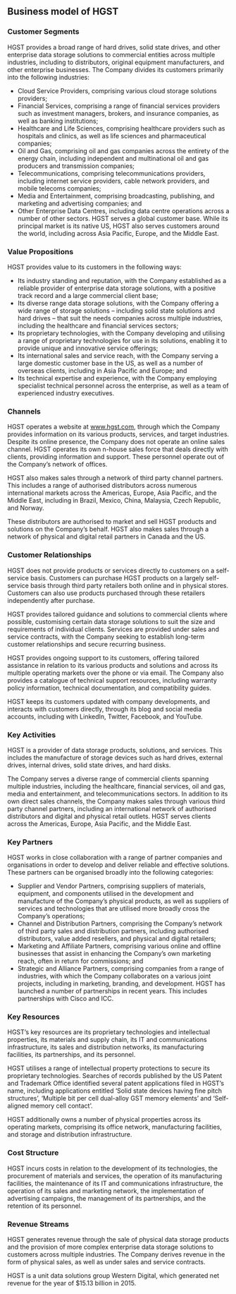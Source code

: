 Business model of HGST
----------------------

 ### Customer Segments

 HGST provides a broad range of hard drives, solid state drives, and other enterprise data storage solutions to commercial entities across multiple industries, including to distributors, original equipment manufacturers, and other enterprise businesses. The Company divides its customers primarily into the following industries:

  * Cloud Service Providers, comprising various cloud storage solutions providers;
 * Financial Services, comprising a range of financial services providers such as investment managers, brokers, and insurance companies, as well as banking institutions;
 * Healthcare and Life Sciences, comprising healthcare providers such as hospitals and clinics, as well as life sciences and pharmaceutical companies;
 * Oil and Gas, comprising oil and gas companies across the entirety of the energy chain, including independent and multinational oil and gas producers and transmission companies;
 * Telecommunications, comprising telecommunications providers, including internet service providers, cable network providers, and mobile telecoms companies;
 * Media and Entertainment, comprising broadcasting, publishing, and marketing and advertising companies; and
 * Other Enterprise Data Centres, including data centre operations across a number of other sectors.
  HGST serves a global customer base. While its principal market is its native US, HGST also serves customers around the world, including across Asia Pacific, Europe, and the Middle East.

 ### Value Propositions

 HGST provides value to its customers in the following ways:

  * Its industry standing and reputation, with the Company established as a reliable provider of enterprise data storage solutions, with a positive track record and a large commercial client base;
 * Its diverse range data storage solutions, with the Company offering a wide range of storage solutions – including solid state solutions and hard drives – that suit the needs companies across multiple industries, including the healthcare and financial services sectors;
 * Its proprietary technologies, with the Company developing and utilising a range of proprietary technologies for use in its solutions, enabling it to provide unique and innovative service offerings;
 * Its international sales and service reach, with the Company serving a large domestic customer base in the US, as well as a number of overseas clients, including in Asia Pacific and Europe; and
 * Its technical expertise and experience, with the Company employing specialist technical personnel across the enterprise, as well as a team of experienced industry executives.
  ### Channels

 HGST operates a website at www.hgst.com, through which the Company provides information on its various products, services, and target industries. Despite its online presence, the Company does not operate an online sales channel. HGST operates its own n-house sales force that deals directly with clients, providing information and support. These personnel operate out of the Company’s network of offices.

 HGST also makes sales through a network of third party channel partners. This includes a range of authorised distributors across numerous international markets across the Americas, Europe, Asia Pacific, and the Middle East, including in Brazil, Mexico, China, Malaysia, Czech Republic, and Norway.

 These distributors are authorised to market and sell HGST products and solutions on the Company’s behalf. HGST also makes sales through a network of physical and digital retail partners in Canada and the US.

 ### Customer Relationships

 HGST does not provide products or services directly to customers on a self-service basis. Customers can purchase HGST products on a largely self-service basis through third party retailers both online and in physical stores. Customers can also use products purchased through these retailers independently after purchase.

 HGST provides tailored guidance and solutions to commercial clients where possible, customising certain data storage solutions to suit the size and requirements of individual clients. Services are provided under sales and service contracts, with the Company seeking to establish long-term customer relationships and secure recurring business.

 HGST provides ongoing support to its customers, offering tailored assistance in relation to its various products and solutions and across its multiple operating markets over the phone or via email. The Company also provides a catalogue of technical support resources, including warranty policy information, technical documentation, and compatibility guides.

 HGST keeps its customers updated with company developments, and interacts with customers directly, through its blog and social media accounts, including with LinkedIn, Twitter, Facebook, and YouTube.

 ### Key Activities

 HGST is a provider of data storage products, solutions, and services. This includes the manufacture of storage devices such as hard drives, external drives, internal drives, solid state drives, and hard disks.

 The Company serves a diverse range of commercial clients spanning multiple industries, including the healthcare, financial services, oil and gas, media and entertainment, and telecommunications sectors. In addition to its own direct sales channels, the Company makes sales through various third party channel partners, including an international network of authorised distributors and digital and physical retail outlets. HGST serves clients across the Americas, Europe, Asia Pacific, and the Middle East.

 ### Key Partners

 HGST works in close collaboration with a range of partner companies and organisations in order to develop and deliver reliable and effective solutions. These partners can be organised broadly into the following categories:

  * Supplier and Vendor Partners, comprising suppliers of materials, equipment, and components utilised in the development and manufacture of the Company’s physical products, as well as suppliers of services and technologies that are utilised more broadly cross the Company’s operations;
 * Channel and Distribution Partners, comprising the Company’s network of third party sales and distribution partners, including authorised distributors, value added resellers, and physical and digital retailers;
 * Marketing and Affiliate Partners, comprising various online and offline businesses that assist in enhancing the Company’s own marketing reach, often in return for commissions; and
 * Strategic and Alliance Partners, comprising companies from a range of industries, with which the Company collaborates on a various joint projects, including in marketing, branding, and development.
  HGST has launched a number of partnerships in recent years. This includes partnerships with Cisco and ICC.

 ### Key Resources

 HGST’s key resources are its proprietary technologies and intellectual properties, its materials and supply chain, its IT and communications infrastructure, its sales and distribution networks, its manufacturing facilities, its partnerships, and its personnel.

 HGST utilises a range of intellectual property protections to secure its proprietary technologies. Searches of records published by the US Patent and Trademark Office identified several patent applications filed in HGST’s name, including applications entitled ‘Solid state devices having fine pitch structures’, ‘Multiple bit per cell dual-alloy GST memory elements’ and ‘Self-aligned memory cell contact’.

 HGST additionally owns a number of physical properties across its operating markets, comprising its office network, manufacturing facilities, and storage and distribution infrastructure.

 ### Cost Structure

 HGST incurs costs in relation to the development of its technologies, the procurement of materials and services, the operation of its manufacturing facilities, the maintenance of its IT and communications infrastructure, the operation of its sales and marketing network, the implementation of advertising campaigns, the management of its partnerships, and the retention of its personnel.

 ### Revenue Streams

 HGST generates revenue through the sale of physical data storage products and the provision of more complex enterprise data storage solutions to customers across multiple industries. The Company derives revenue in the form of physical sales, as well as under sales and service contracts.

 HGST is a unit data solutions group Western Digital, which generated net revenue for the year of $15.13 billion in 2015.